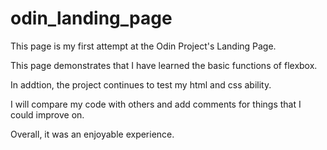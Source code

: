 # odin_landing_page
This page is my first attempt at the Odin Project's Landing Page.

This page demonstrates that I have learned the basic functions of flexbox.

In addtion, the project continues to test my html and css ability.

I will compare my code with others and add comments for things that I could improve on.

Overall, it was an enjoyable experience.